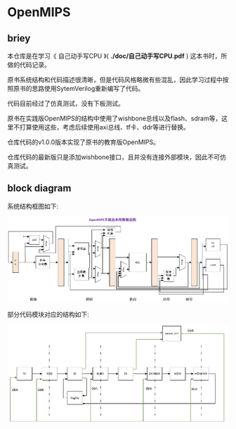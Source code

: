 # OpenMIPS

## briey

本仓库是在学习《 自己动手写CPU 》( **./doc/自己动手写CPU.pdf** ) 这本书时，所做的代码记录。

原书系统结构和代码描述很清晰，但是代码风格略微有些混乱，因此学习过程中按照原书的思路使用SytemVerilog重新编写了代码。

代码目前经过了仿真测试，没有下板测试。

原书在实践版OpenMIPS的结构中使用了wishbone总线以及flash、sdram等，这里不打算使用这些，考虑后续使用axi总线、tf卡、ddr等进行替换。

仓库代码的v1.0.0版本实现了原书的教育版OpenMIPS。

仓库代码的最新版只是添加wishbone接口，且并没有连接外部模块，因此不可仿真测试。

## block diagram

系统结构框图如下: 

![image-20241006144456647](pic/image-20241006144456647.png)

部分代码模块对应的结构如下: 

![image-20240904233423713](pic/image-20240904233423713.png)
